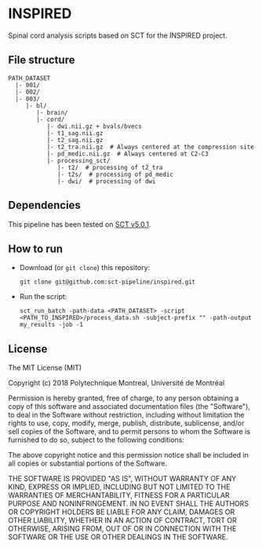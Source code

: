 # INSPIRED

Spinal cord analysis scripts based on SCT for the INSPIRED project.

## File structure

~~~
PATH_DATASET
  |- 001/
  |- 002/
  |- 003/
     |- bl/
        |- brain/
        |- cord/
           |- dwi.nii.gz + bvals/bvecs
           |- t1_sag.nii.gz
           |- t2_sag.nii.gz
           |- t2_tra.nii.gz  # Always centered at the compression site
           |- pd_medic.nii.gz  # Always centered at C2-C3
           |- processing_sct/
              |- t2/  # processing of t2_tra
              |- t2s/  # processing of pd_medic
              |- dwi/  # processing of dwi
~~~


## Dependencies

This pipeline has been tested on [SCT v5.0.1](https://github.com/neuropoly/spinalcordtoolbox/releases).


## How to run

- Download (or `git clone`) this repository:
  ~~~
  git clone git@github.com:sct-pipeline/inspired.git
  ~~~

- Run the script:
  ~~~
  sct_run_batch -path-data <PATH_DATASET> -script <PATH_TO_INSPIRED>/process_data.sh -subject-prefix "" -path-output my_results -job -1
  ~~~


## License

The MIT License (MIT)

Copyright (c) 2018 Polytechnique Montreal, Université de Montréal

  Permission is hereby granted, free of charge, to any person obtaining a copy of this software and associated documentation files (the "Software"), to deal in the Software without restriction, including without limitation the rights to use, copy, modify, merge, publish, distribute, sublicense, and/or sell copies of the Software, and to permit persons to whom the Software is furnished to do so, subject to the following conditions:

  The above copyright notice and this permission notice shall be included in all copies or substantial portions of the Software.

  THE SOFTWARE IS PROVIDED "AS IS", WITHOUT WARRANTY OF ANY KIND, EXPRESS OR IMPLIED, INCLUDING BUT NOT LIMITED TO THE WARRANTIES OF MERCHANTABILITY, FITNESS FOR A PARTICULAR PURPOSE AND NONINFRINGEMENT. IN NO EVENT SHALL THE AUTHORS OR COPYRIGHT HOLDERS BE LIABLE FOR ANY CLAIM, DAMAGES OR OTHER LIABILITY, WHETHER IN AN ACTION OF CONTRACT, TORT OR OTHERWISE, ARISING FROM, OUT OF OR IN CONNECTION WITH THE SOFTWARE OR THE USE OR OTHER DEALINGS IN THE SOFTWARE.
